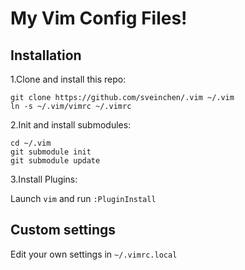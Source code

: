 # My Vim Config Files! 

## Installation

1.Clone and install this repo:

```
git clone https://github.com/sveinchen/.vim ~/.vim
ln -s ~/.vim/vimrc ~/.vimrc
```

2.Init and install submodules:

```
cd ~/.vim
git submodule init
git submodule update
```

3.Install Plugins:

Launch `vim` and run `:PluginInstall`

## Custom settings

Edit your own settings in `~/.vimrc.local`

